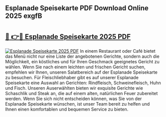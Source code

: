 ## Esplanade Speisekarte PDF Download Online 2025 exgfB

# <h2><a href="http://gc8psc.nevu.top/?p=Esplanade+Speisekarte">🔗 👉🔴 Esplanade Speisekarte 2025 PDF</a></h2>

[![Esplanade Speisekarte 2025 PDF](https://i.imgur.com/dBaPXMq.png)](http://gc8psc.nevu.top/?p=Esplanade+Speisekarte)
In einem Restaurant oder Café bietet das Menü nicht nur eine Liste der angebotenen Gerichte, sondern auch die Möglichkeit, ein köstliches und für Ihren Geschmack geeignetes Gericht zu wählen. Wenn Sie nach einem leichten und frischen Gericht suchen, empfehlen wir Ihnen, unseren Salatbereich auf der Esplanade Speisekarte zu besuchen. Für Fleischliebhaber gibt es auf unserer Esplanade Speisekarte eine Auswahl an Gerichten: Rindfleisch, Schweinefleisch, Huhn und Fisch. Unseren Auserwählten bieten wir exquisite Gerichte wie Schaschlik und Steak an, die auf einem alten, natürlichen Feuer zubereitet werden. Wenn Sie sich nicht entscheiden können, was Sie von der Esplanade Speisekarte wünschen, ist unser Team bereit zu helfen und Ihnen einen komfortablen und bequemen Service zu bieten.
